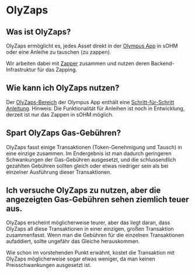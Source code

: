 # OlyZaps

## Was ist OlyZaps?

OlyZaps ermöglicht es, jedes Asset direkt in der [Olympus App](https://app.olympusdao.finance/#/zap) in sOHM oder eine Anleihe zu tauschen (zu zappen).

Wir arbeiten dabei mit [Zapper](https://zapper.fi) zusammen und nutzen deren Backend-Infrastruktur für das Zapping.

## Wie kann ich OlyZaps nutzen?

Der [OlyZaps-Bereich](https://app.olympusdao.finance/#/zap) der Olympus App enthält eine [Schritt-für-Schritt Anleitung](https://docs.olympusdao.finance/main/using-the-website/olyzaps). Hinweis: Die Funktionalität für Anleihen ist noch in Entwicklung, derzeit ist nur das Zappen in sOHM möglich.

## Spart OlyZaps Gas-Gebühren?

OlyZaps fasst einige Transaktionen (Token-Genehmigung und Tausch) in eine einzige zusammen. Im Endergebnis ist man dadurch geringeren Schwankungen der Gas-Gebühren ausgesetzt, und die schlussendlich gezahlten Gebühren sollten gleich oder etwas niedriger sein als bei einzelner Ausführung dieser Transaktionen.

## Ich versuche OlyZaps zu nutzen, aber die angezeigten Gas-Gebühren sehen ziemlich teuer aus.

OlyZaps erscheint möglicherweise teurer, aber das liegt daran, dass OlyZaps all diese Transaktionen in einer einzigen, großen Transaktion zusammenfasst. Wenn man die Gebühren für die einzelnen Transaktionen aufaddiert, sollte ungefähr das Gleiche herauskommen.

Wie schon im vorstehenden Punkt erwähnt, kostet die Transaktion mit OlyZaps möglicherweise sogar etwas weniger, da man keinen Preisschwankungen ausgesetzt ist.
